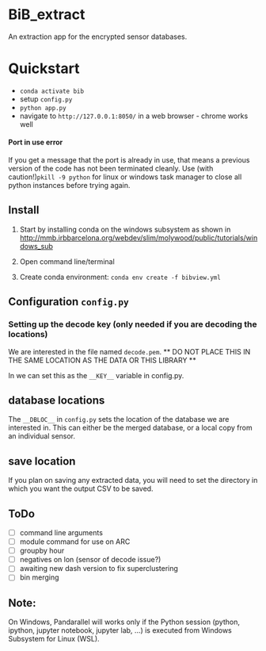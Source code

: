 # BiB_extract
An extraction app for the encrypted sensor databases. 

# Quickstart
- `conda activate bib`
- setup `config.py `
- `python app.py`
- navigate to `http://127.0.0.1:8050/` in a web browser - chrome works well

#### Port in use error 
If you get a message that the port is already in use, that means a previous version of the code has not been terminated cleanly. Use (with caution!)`pkill -9 python` for linux or windows task manager to close all python instances before trying again. 



## Install 
1. Start by installing conda on the windows subsystem as shown in 
http://mmb.irbbarcelona.org/webdev/slim/molywood/public/tutorials/windows_sub

2. Open command line/terminal 
3. Create conda environment: `conda env create -f bibview.yml`


## Configuration `config.py`

### Setting up the decode key (only needed if you are decoding the locations)
We are interested in the file named `decode.pem`. 
** DO NOT PLACE THIS IN THE SAME LOCATION AS THE DATA OR THIS LIBRARY ** 

In we can set this as the `__KEY__` variable in config.py. 


## database locations
The `__DBLOC__` in `config.py` sets the location of the database we are interested in. This can either be the merged database, or a local copy from an individual sensor. 

## save location
If you plan on saving any extracted data, you will need to set the directory in which you want the output CSV to be saved. 









## ToDo
- [ ] command line arguments 
- [ ] module command for use on ARC
- [ ] groupby hour
- [ ] negatives on lon (sensor of decode issue?)
- [ ] awaiting new dash version to fix superclustering 
- [ ] bin merging
  
## Note: 
On Windows, Pandarallel will works only if the Python session (python, ipython, jupyter notebook, jupyter lab, ...) is executed from Windows Subsystem for Linux (WSL).